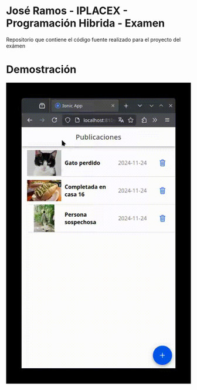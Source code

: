 # José Ramos - IPLACEX - Programación Hibrida - Examen

Repositorio que contiene el código fuente realizado para el proyecto del exámen

# Demostración

![Gif demostración](videocaptura-demostracion.gif)